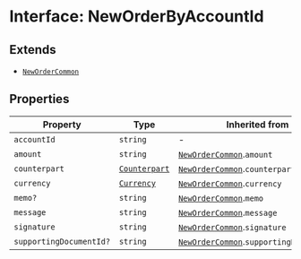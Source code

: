 # Interface: NewOrderByAccountId

## Extends

- [`NewOrderCommon`](/docs/packages/sdk/interfaces/NewOrderCommon.md)

## Properties

| Property | Type | Inherited from | Defined in |
| ------ | ------ | ------ | ------ |
| `accountId` | `string` | - | [types.ts:443](https://github.com/monerium/js-monorepo/blob/main/packages/sdk/src/types.ts#L443) |
| `amount` | `string` | [`NewOrderCommon`](/docs/packages/sdk/interfaces/NewOrderCommon.md).`amount` | [types.ts:429](https://github.com/monerium/js-monorepo/blob/main/packages/sdk/src/types.ts#L429) |
| `counterpart` | [`Counterpart`](/docs/packages/sdk/interfaces/Counterpart.md) | [`NewOrderCommon`](/docs/packages/sdk/interfaces/NewOrderCommon.md).`counterpart` | [types.ts:432](https://github.com/monerium/js-monorepo/blob/main/packages/sdk/src/types.ts#L432) |
| `currency` | [`Currency`](/docs/packages/sdk/enumerations/Currency.md) | [`NewOrderCommon`](/docs/packages/sdk/interfaces/NewOrderCommon.md).`currency` | [types.ts:431](https://github.com/monerium/js-monorepo/blob/main/packages/sdk/src/types.ts#L431) |
| `memo?` | `string` | [`NewOrderCommon`](/docs/packages/sdk/interfaces/NewOrderCommon.md).`memo` | [types.ts:434](https://github.com/monerium/js-monorepo/blob/main/packages/sdk/src/types.ts#L434) |
| `message` | `string` | [`NewOrderCommon`](/docs/packages/sdk/interfaces/NewOrderCommon.md).`message` | [types.ts:433](https://github.com/monerium/js-monorepo/blob/main/packages/sdk/src/types.ts#L433) |
| `signature` | `string` | [`NewOrderCommon`](/docs/packages/sdk/interfaces/NewOrderCommon.md).`signature` | [types.ts:430](https://github.com/monerium/js-monorepo/blob/main/packages/sdk/src/types.ts#L430) |
| `supportingDocumentId?` | `string` | [`NewOrderCommon`](/docs/packages/sdk/interfaces/NewOrderCommon.md).`supportingDocumentId` | [types.ts:435](https://github.com/monerium/js-monorepo/blob/main/packages/sdk/src/types.ts#L435) |
